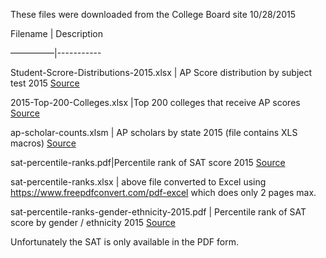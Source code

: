 These files were downloaded from the College Board site 10/28/2015



Filename | Description

—————|-----------

Student-Scrore-Distributions-2015.xlsx | AP Score distribution by subject test 2015 [Source](http://research.collegeboard.org/programs/ap/data/participation/ap-2015)

2015-Top-200-Colleges.xlsx |Top 200 colleges that receive AP scores [Source](http://research.collegeboard.org/programs/ap/data/participation/ap-2015)

ap-scholar-counts.xlsm | AP scholars by state 2015 (file contains XLS macros) [Source](http://research.collegeboard.org/programs/ap/data/participation/ap-2015)

sat-percentile-ranks.pdf|Percentile rank of SAT score 2015 [Source](http://research.collegeboard.org/content/sat-data-tables)

sat-percentile-ranks.xlsx | above file converted to Excel using https://www.freepdfconvert.com/pdf-excel which does only 2 pages max.

sat-percentile-ranks-gender-ethnicity-2015.pdf | Percentile rank of SAT score by gender / ethnicity 2015 [Source](http://research.collegeboard.org/content/sat-data-tables)

Unfortunately the SAT is only available in the PDF form.
